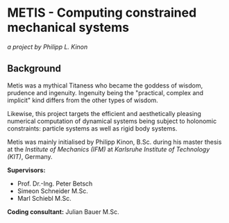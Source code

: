 # METIS - Computing constrained mechanical systems

_a project by Philipp L. Kinon_

## Background

 Metis was a mythical Titaness who became the goddess of wisdom, prudence and ingenuity. Ingenuity being the "practical, complex and implicit" kind differs from the other types of wisdom.

 Likewise, this project targets the efficient and aesthetically pleasing numerical computation of dynamical systems being subject to holonomic constraints: particle systems as well as rigid body systems.

 Metis was mainly initialised by Philipp Kinon, B.Sc. during his master thesis at the _Institute of Mechanics (IFM)_ at _Karlsruhe Institute of Technology (KIT)_, Germany.

 **Supervisors:**

-   Prof. Dr.-Ing. Peter Betsch
-   Simeon Schneider M.Sc.
-   Marl Schiebl M.Sc.

**Coding consultant:**
Julian Bauer M.Sc.
